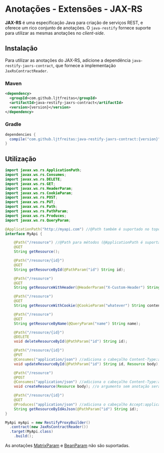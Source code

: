 # Anotações - Extensões - JAX-RS

**JAX-RS** é uma específicação Java para criação de serviços REST, e oferece um rico conjunto de anotações. O `java-restify` fornece suporte para utilizar as mesmas anotações no *client-side*.

## Instalação

Para utilizar as anotações do JAX-RS, adicione a dependência `java-restify-jaxrs-contract`, que fornece a implementação `JaxRsContractReader`.

### Maven

```xml
<dependency>
  <groupId>com.github.ljtfreitas</groupId>
  <artifactId>java-restify-jaxrs-contract</artifactId>
  <version>{version}</version>
</dependency>
```

### Gradle

```groovy
dependencies {
  compile("com.github.ljtfreitas:java-restify-jaxrs-contract:{version}")
}
```

## Utilização

```java
import javax.ws.rs.ApplicationPath;
import javax.ws.rs.Consumes;
import javax.ws.rs.DELETE;
import javax.ws.rs.GET;
import javax.ws.rs.HeaderParam;
import javax.ws.rs.CookieParam;
import javax.ws.rs.POST;
import javax.ws.rs.PUT;
import javax.ws.rs.Path;
import javax.ws.rs.PathParam;
import javax.ws.rs.Produces;
import javax.ws.rs.QueryParam;

@ApplicationPath("http://myapi.com") //@Path também é suportado no topo da interface
interface MyApi {

    @Path("/resource") //@Path para métodos (@ApplicationPath é suportado apenas no topo da interface)
    @GET
    String getResource();

    @Path("/resource/{id}")
    @GET
    String getResourceById(@PathParam("id") String id);

    @Path("/resource")
    @GET
    String getResourceWithHeader(@HeaderParam("X-Custom-Header") String id);

    @Path("/resource")
    @GET
    String getResourceWithCookie(@CookieParam("whatever") String content);

    @Path("/resource")
    @GET
    String getResourceByName(@QueryParam("name") String name);

    @Path("/resource/{id}")
    @DELETE
    void deleteResourceById(@PathParam("id") String id);

    @Path("/resource/{id}")
    @PUT
    @Consumes("application/json") //adiciona o cabeçalho Content-Type:application/json
    void updateResourceById(@PathParam("id") String id, Resource body); //o argumento sem anotação será considerado como request body

    @Path("/resource")
    @POST
    @Consumes("application/json") //adiciona o cabeçalho Content-Type:application/json
    void createResource(Resource body); //o argumento sem anotação será considerado como request body

    @Path("/resource/{id}")
    @GET
    @Produces("application/json") //adiciona o cabeçalho Accept:application/json
    String getResourceByIdAsJson(@PathParam("id") String id);
}

MyApi myApi = new RestifyProxyBuilder()
  .contract(new JaxRsContractReader())
  .target(MyApi.class)
    .build();

```

As anotações [MatrixParam](https://javaee.github.io/javaee-spec/javadocs/javax/ws/rs/MatrixParam.html) e [BeanParam](https://javaee.github.io/javaee-spec/javadocs/javax/ws/rs/BeanParam.html) não são suportadas.
